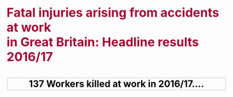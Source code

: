 <html>
<head>
<style>
body {
 color: black;
 }
 h1{
 color: #a70532;
 }
 h2{
 color: black;
 }
 </style>
 </head>
 <body>
  
 <h1>Fatal injuries arising from accidents at work <br>
   in Great Britain: Headline results 2016/17 </h1>
<h2 style="border:3px; border-style:solid; border-color:#EAEAEA; background:#EAEAEA padding: 1em; text-align: center">137 Workers  killed at work in 2016/17....</h2>
</body>
</html>

